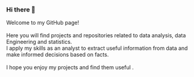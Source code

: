 ### Hi there 👋

Welcome to my GitHub page! <br> <br> 
Here you will find projects and repositories related to data analysis, data Engineering and statistics.<br>
I apply my skills as an analyst to extract useful information from data and make informed decisions based on facts.<br> <br>
I hope you enjoy my projects and find them useful .
